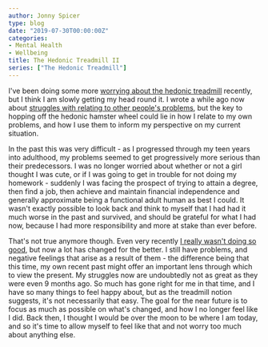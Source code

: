 ```yaml
---
author: Jonny Spicer
type: blog
date: "2019-07-30T00:00:00Z"
categories:
- Mental Health
- Wellbeing
title: The Hedonic Treadmill II
series: ["The Hedonic Treadmill"]
---
```

I've been doing some more [worrying about the hedonic treadmill](/blog/the-hedonic-treadmill) recently, but I think I am slowly getting my head round it. I wrote
a while ago now about [struggles with relating to other people's problems](/blog/problems), but the key to hopping off the hedonic hamster wheel could lie in how I
relate to my own problems, and how I use them to inform my perspective on my current situation.

In the past this was very difficult - as I progressed through my teen years into adulthood, my problems seemed to get progressively more serious than their predecessors. I was no longer
worried about whether or not a girl thought I was cute, or if I was going to get in trouble for not doing my homework - suddenly I was facing the prospect of trying to attain a degree,
then find a job, then achieve and maintain financial independence and generally approximate being a functional adult human as best I could. It wasn't exactly possible to look back
and think to myself that I had had it much worse in the past and survived, and should be grateful for what I had now, because I had more responsibility and more at stake than ever before.

That's not true anymore though. Even very recently [I really wasn't doing so good](/blog/the-unplanned-year), but now a lot has changed for the better. I still have problems,
and negative feelings that arise as a result of them - the difference being that this time, my own recent past might offer an important lens through which to view the present. My struggles
now are undoubtedly not as great as they were even 9 months ago. So much has gone right for me in that time, and I have so many things to feel happy about, but as the treadmill notion suggests,
it's not necessarily that easy. The goal for the near future is to focus as much as possible on what's changed, and how I no longer feel like I did. Back then, I thought I would be over the
moon to be where I am today, and so it's time to allow myself to feel like that and not worry too much about anything else.
